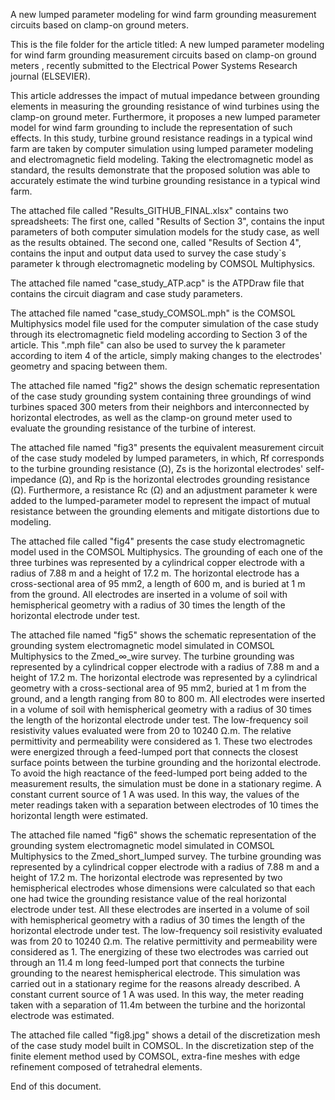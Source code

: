 A new lumped parameter modeling for wind farm grounding measurement circuits based on clamp-on ground meters.

This is the file folder for the article titled: A new lumped parameter modeling for wind farm grounding measurement circuits based on clamp-on ground meters
, recently submitted to the Electrical Power Systems Research journal (ELSEVIER).

This article addresses the impact of mutual impedance between grounding elements in measuring the grounding resistance of wind turbines using
the clamp-on ground meter. Furthermore, it proposes a new lumped parameter model for wind farm grounding to include the representation of such effects.
In this study, turbine ground resistance readings in a typical wind farm are taken by computer simulation using lumped parameter modeling and electromagnetic
field modeling. Taking the electromagnetic model as standard, the results demonstrate that the proposed solution was able to accurately estimate the wind turbine grounding resistance in a typical wind farm.

The attached file called "Results_GITHUB_FINAL.xlsx" contains two spreadsheets:
The first one, called "Results of Section 3", contains the input parameters of both computer simulation models for the study case, as well as the results obtained.
The second one, called "Results of Section 4", contains the input and output data used to survey the case study`s parameter k through electromagnetic modeling by COMSOL Multiphysics.

The attached file named "case_study_ATP.acp" is the ATPDraw file that contains the circuit diagram and case study parameters.

The attached file named "case_study_COMSOL.mph" is the COMSOL Multiphysics model file used for the computer simulation of the case study through its electromagnetic field modeling according to Section 3 of the article. This ".mph file" can also be used to survey the k parameter according to item 4 of the article, simply making changes to the electrodes' geometry and spacing between them. 

The attached file named "fig2" shows the design schematic representation of the case study grounding system containing three groundings of wind turbines spaced 300 meters from their neighbors and interconnected by horizontal electrodes, as well as the clamp-on ground meter used to evaluate the grounding resistance of the turbine of interest.

The attached file named "fig3" presents the equivalent measurement circuit of the case study modeled by lumped parameters, in which, Rf corresponds to the turbine grounding resistance (Ω), Zs is the horizontal electrodes' self-impedance (Ω), and Rp is the horizontal electrodes grounding resistance (Ω). Furthermore, a resistance Rc (Ω) and an adjustment parameter k were added to the lumped-parameter model to represent the impact of mutual resistance between the grounding elements and mitigate distortions due to modeling.

The attached file called "fig4" presents the case study electromagnetic model used in the COMSOL Multiphysics. The grounding of each one of the three turbines was represented by a cylindrical copper electrode with a radius of 7.88 m and a height of 17.2 m. The horizontal electrode has a cross-sectional area of 95 mm2, a length of 600 m, and is buried at 1 m from the ground. All electrodes are inserted in a volume of soil with hemispherical geometry with a radius of 30 times the length of the horizontal electrode under test.

The attached file named "fig5" shows the schematic representation of the grounding system electromagnetic model simulated in COMSOL Multiphysics to the Zmed_∞_wire survey. 
The turbine grounding was represented by a cylindrical copper electrode with a radius of 7.88 m and a height of 17.2 m. The horizontal electrode was represented by a cylindrical geometry with a cross-sectional area of 95 mm2, buried at 1 m from the ground, and a length ranging from 80 to 800 m. All electrodes were inserted in a volume of soil with hemispherical geometry with a radius of 30 times the length of the horizontal electrode under test. The low-frequency soil resistivity values evaluated were from 20 to 10240 Ω.m. The relative permittivity and permeability were considered as 1. These two electrodes were energized through a feed-lumped port that connects the closest surface points between the turbine grounding and the horizontal electrode. To avoid the high reactance of the feed-lumped port being added to the measurement results, the simulation must be done in a stationary regime. A constant current source of 1 A was used. In this way, the values of the meter readings taken with a separation between electrodes of 10 times the horizontal length were estimated.

The attached file named "fig6" shows the schematic representation of the grounding system electromagnetic model simulated in COMSOL Multiphysics to the Zmed_short_lumped survey. The turbine grounding was represented by a cylindrical copper electrode with a radius of 7.88 m and a height of 17.2 m. The horizontal electrode was represented by two hemispherical electrodes whose dimensions were calculated so that each one had twice the grounding resistance value of the real horizontal electrode under test. All these electrodes are inserted in a volume of soil with hemispherical geometry with a radius of 30 times the length of the horizontal electrode under test. The low-frequency soil resistivity evaluated was from 20 to 10240 Ω.m. The relative permittivity and permeability were considered as 1. The energizing of these two electrodes was carried out through an 11.4 m long feed-lumped port that connects the turbine grounding to the nearest hemispherical electrode. This simulation was carried out in a stationary regime for the reasons already described. A constant current source of 1 A was used. In this way, the meter reading taken with a separation of 11.4m between the turbine and the horizontal electrode was estimated. 

The attached file called "fig8.jpg" shows a detail of the discretization mesh of the case study model built in COMSOL. In the discretization step of the finite element method used by COMSOL, extra-fine meshes with edge refinement composed of tetrahedral elements.

End of this document.
